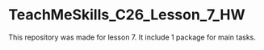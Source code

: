 # TeachMeSkills_C26_Lesson_7_HW
This repository was made for lesson 7. It include 1 package for main tasks.
